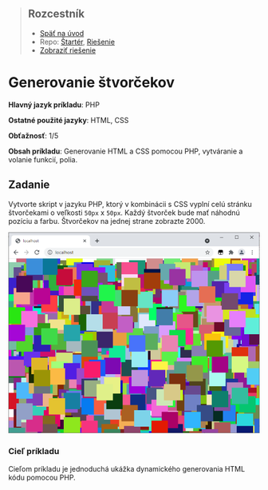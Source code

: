 <div class="hidden">

> ## Rozcestník
> - [Späť na úvod](../../README.md)
> - Repo: [Štartér](/../../tree/main/php/squares), [Riešenie](/../../tree/solution/php/squares)
> - [Zobraziť riešenie](riesenie.md)
</div>

# Generovanie štvorčekov
<div class="info"> 

**Hlavný jazyk príkladu**: PHP

**Ostatné použité jazyky**: HTML, CSS

**Obťažnosť**: 1/5

**Obsah príkladu**: Generovanie HTML a CSS pomocou PHP, vytváranie a volanie funkcií, polia. 
</div>

## Zadanie
Vytvorte skript v jazyku PHP, ktorý v kombinácii s CSS vyplní celú stránku štvorčekami o veľkosti `50px` x `50px`. Každý štvorček bude mať náhodnú pozíciu a farbu. Štvorčekov na jednej strane zobrazte 2000. 

![Ukážka náhodne rozmiestnených farebných štvorčekov](images_squares/zadanie.png)

### Cieľ príkladu
Cieľom príkladu je jednoduchá ukážka dynamického generovania HTML kódu pomocou PHP.